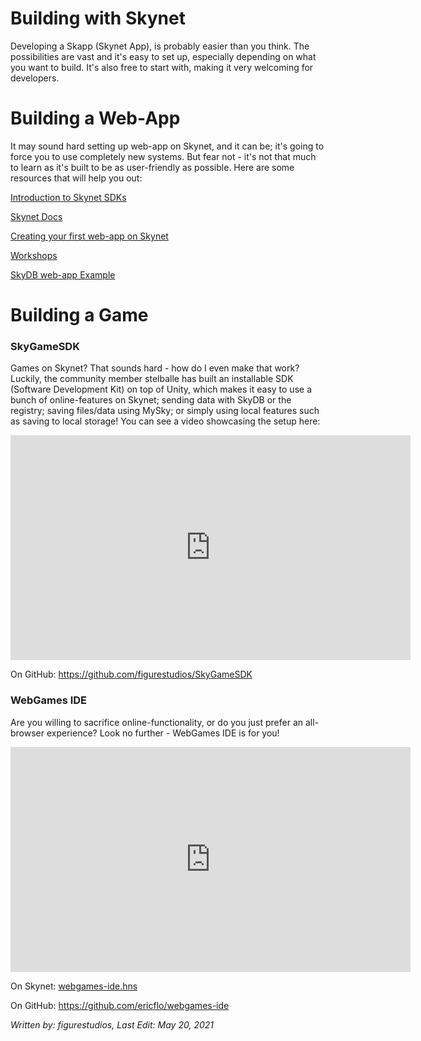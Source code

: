 # Building with Skynet

Developing a Skapp (Skynet App), is probably easier than you think. The possibilities are vast and it's easy to set up, especially depending on what you want to build. It's also free to start with, making it very welcoming for developers.

# Building a Web-App

It may sound hard setting up web-app on Skynet, and it can be; it's going to force you to use completely new systems. But fear not - it's not that much to learn as it's built to be as user-friendly as possible. Here are some resources that will help you out:

<a href="https://blog.sia.tech/the-skynet-sdks-751b35578b20" target="_blank" rel="noopener noreferrer">Introduction to Skynet SDKs</a>

<a href="https://siasky.net/docs/" target="_blank" rel="noopener noreferrer">Skynet Docs</a>

<a href="https://blog.sia.tech/creating-your-first-web-app-on-skynet-ec6f4fff405f" target="_blank" rel="noopener noreferrer">Creating your first web-app on Skynet</a>

<a href="https://www.youtube.com/watch?v=-7i4ZVdTZFs&list=PLPv00ttW4uXMR0NAGqoc5PDTMeTODW3pS" target="_blank" rel="noopener noreferrer">Workshops</a>

<a href="https://blog.sia.tech/skydb-example-a-note-to-self-app-ccd4e7ba31ba" target="_blank" rel="noopener noreferrer">SkyDB web-app Example</a>


# Building a Game
### SkyGameSDK
Games on Skynet? That sounds hard - how do I even make that work? Luckily, the community member stelballe has built an installable SDK (Software Development Kit) on top of Unity, which makes it easy to use a bunch of online-features on Skynet; sending data with SkyDB or the registry; saving files/data using MySky; or simply using local features such as saving to local storage! You can see a video showcasing the setup here:

<iframe width="640" height="360" src="https://www.youtube-nocookie.com/embed/QqZqeWKEqoo" title="YouTube video player" frameborder="0" allow="accelerometer; autoplay; clipboard-write; encrypted-media; gyroscope; picture-in-picture" allowfullscreen></iframe>

On GitHub: <a href="https://github.com/figurestudios/SkyGameSDK" target="_blank" rel="noopener noreferrer">https://github.com/figurestudios/SkyGameSDK</a>

### WebGames IDE
Are you willing to sacrifice online-functionality, or do you just prefer an all-browser experience? Look no further - WebGames IDE is for you!

<iframe width="640" height="360" src="https://www.youtube-nocookie.com/embed/TBdgtPZMoKk?start=4188" title="YouTube video player" frameborder="0" allow="accelerometer; autoplay; clipboard-write; encrypted-media; gyroscope; picture-in-picture" allowfullscreen></iframe>

On Skynet: <a href="https://webgames-ide.hns.siasky.net/" target="_blank" rel="noopener noreferrer">webgames-ide.hns</a>

On GitHub: <a href="https://github.com/ericflo/webgames-ide" target="_blank" rel="noopener noreferrer">https://github.com/ericflo/webgames-ide</a>

*Written by: figurestudios, Last Edit: May 20, 2021*
